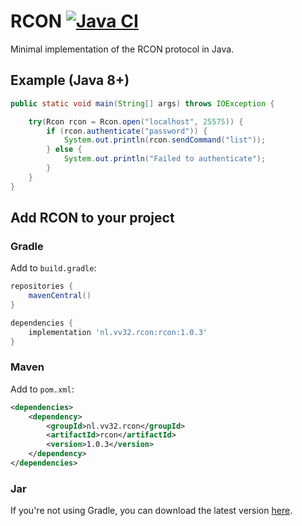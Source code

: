 # RCON [![Java CI](https://github.com/jobfeikens/rcon/actions/workflows/workflow.yml/badge.svg)](https://github.com/jobfeikens/rcon/actions/workflows/workflow.yml)

Minimal implementation of the RCON protocol in Java.

## Example (Java 8+)
```java
public static void main(String[] args) throws IOException {

    try(Rcon rcon = Rcon.open("localhost", 25575)) {
        if (rcon.authenticate("password")) {
            System.out.println(rcon.sendCommand("list"));
        } else {
            System.out.println("Failed to authenticate");
        }
    }
}
```

## Add RCON to your project

### Gradle
Add to `build.gradle`:
```gradle
repositories {
    mavenCentral()
}

dependencies {
    implementation 'nl.vv32.rcon:rcon:1.0.3'
}
```

### Maven
Add to `pom.xml`:
```xml
<dependencies>
    <dependency>
        <groupId>nl.vv32.rcon</groupId>
        <artifactId>rcon</artifactId>
        <version>1.0.3</version>
    </dependency>
</dependencies>
```

### Jar
If you're not using Gradle, you can download the latest version [here](https://github.com/jobfeikens/rcon/releases).
